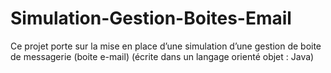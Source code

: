# Simulation-Gestion-Boites-Email
Ce projet porte sur la mise en place d’une simulation d’une gestion de boite de messagerie (boite e-mail) (écrite dans un langage orienté objet : Java)
